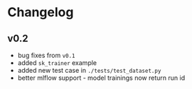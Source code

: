 # Changelog


## v0.2

- bug fixes from `v0.1`
- added `sk_trainer` example
- added new test case in `./tests/test_dataset.py`
- better mlflow support - model trainings now return run id 
